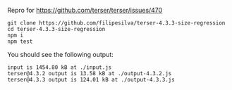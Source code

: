 Repro for https://github.com/terser/terser/issues/470

```
git clone https://github.com/filipesilva/terser-4.3.3-size-regression
cd terser-4.3.3-size-regression
npm i
npm test
```

You should see the following output:
```
input is 1454.80 kB at ./input.js
terser@4.3.2 output is 13.58 kB at ./output-4.3.2.js
terser@4.3.3 output is 124.01 kB at ./output-4.3.3.js
```